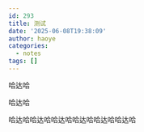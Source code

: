 ```yaml
---
id: 293
title: 测试
date: '2025-06-08T19:38:09'
author: haoye
categories:
  - notes
tags: []
---
```


哈达哈

哈达哈

哈达哈哈达哈哈达哈哈达哈哈达哈哈达哈
